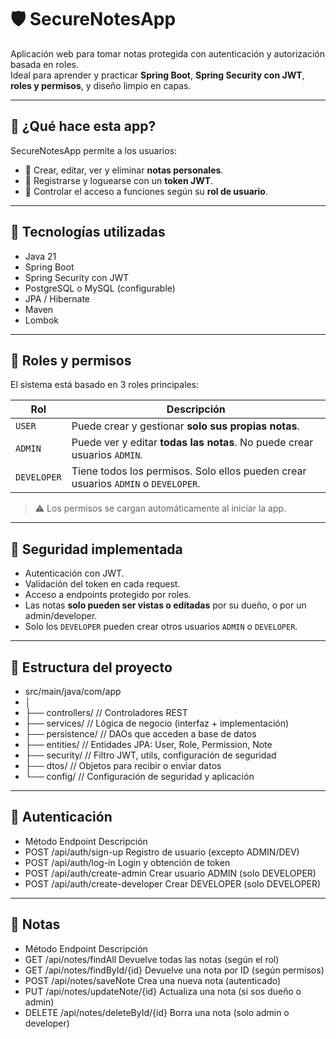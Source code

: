 # 🛡️ SecureNotesApp

Aplicación web para tomar notas protegida con autenticación y autorización basada en roles.  
Ideal para aprender y practicar **Spring Boot**, **Spring Security con JWT**, **roles y permisos**, y diseño limpio en capas.

---

## 🚀 ¿Qué hace esta app?

SecureNotesApp permite a los usuarios:

- 📝 Crear, editar, ver y eliminar **notas personales**.
- 👤 Registrarse y loguearse con un **token JWT**.
- 🔐 Controlar el acceso a funciones según su **rol de usuario**.

---

## 🧩 Tecnologías utilizadas

- Java 21
- Spring Boot
- Spring Security con JWT
- PostgreSQL o MySQL (configurable)
- JPA / Hibernate
- Maven
- Lombok

---

## 🧪 Roles y permisos

El sistema está basado en 3 roles principales:

| Rol        | Descripción                                                                 |
|------------|-----------------------------------------------------------------------------|
| `USER`     | Puede crear y gestionar **solo sus propias notas**.                        |
| `ADMIN`    | Puede ver y editar **todas las notas**. No puede crear usuarios `ADMIN`.   |
| `DEVELOPER`| Tiene todos los permisos. Solo ellos pueden crear usuarios `ADMIN` o `DEVELOPER`. |

> ⚠️ Los permisos se cargan automáticamente al iniciar la app.

---

## 🔑 Seguridad implementada

- Autenticación con JWT.
- Validación del token en cada request.
- Acceso a endpoints protegido por roles.
- Las notas **solo pueden ser vistas o editadas** por su dueño, o por un admin/developer.
- Solo los `DEVELOPER` pueden crear otros usuarios `ADMIN` o `DEVELOPER`.

---

## 📂 Estructura del proyecto

- src/main/java/com/app
- │
- ├── controllers/        // Controladores REST
- ├── services/           // Lógica de negocio (interfaz + implementación)
- ├── persistence/        // DAOs que acceden a base de datos
- ├── entities/           // Entidades JPA: User, Role, Permission, Note
- ├── security/           // Filtro JWT, utils, configuración de seguridad
- ├── dtos/               // Objetos para recibir o enviar datos
- └── config/             // Configuración de seguridad y aplicación

---

## 🔐 Autenticación

- Método	Endpoint	Descripción
- POST	/api/auth/sign-up	Registro de usuario (excepto ADMIN/DEV)
- POST	/api/auth/log-in	Login y obtención de token
- POST	/api/auth/create-admin	Crear usuario ADMIN (solo DEVELOPER)
- POST	/api/auth/create-developer	Crear DEVELOPER (solo DEVELOPER)

---

## 📝 Notas

- Método	Endpoint	Descripción
- GET	/api/notes/findAll	Devuelve todas las notas (según el rol)
- GET	/api/notes/findById/{id}	Devuelve una nota por ID (según permisos)
- POST	/api/notes/saveNote	Crea una nueva nota (autenticado)
- PUT	/api/notes/updateNote/{id}	Actualiza una nota (si sos dueño o admin)
- DELETE	/api/notes/deleteById/{id}	Borra una nota (solo admin o developer)


